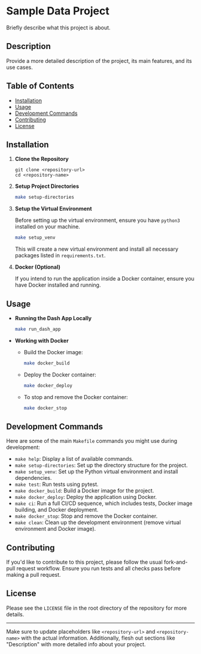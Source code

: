 # Sample Data Project

Briefly describe what this project is about.

## Description

Provide a more detailed description of the project, its main features, and its use cases.

## Table of Contents

- [Installation](#installation)
- [Usage](#usage)
- [Development Commands](#development-commands)
- [Contributing](#contributing)
- [License](#license)

## Installation

1. **Clone the Repository**

   ```
   git clone <repository-url>
   cd <repository-name>
   ```

2. **Setup Project Directories**

   ```bash
   make setup-directories
   ```

3. **Setup the Virtual Environment**

   Before setting up the virtual environment, ensure you have `python3` installed on your machine.

   ```bash
   make setup_venv
   ```

   This will create a new virtual environment and install all necessary packages listed in `requirements.txt`.

4. **Docker (Optional)**

   If you intend to run the application inside a Docker container, ensure you have Docker installed and running.

## Usage

- **Running the Dash App Locally**

   ```bash
   make run_dash_app
   ```

- **Working with Docker**

  - Build the Docker image:

    ```bash
    make docker_build
    ```

  - Deploy the Docker container:

    ```bash
    make docker_deploy
    ```

  - To stop and remove the Docker container:

    ```bash
    make docker_stop
    ```

## Development Commands

Here are some of the main `Makefile` commands you might use during development:

- `make help`: Display a list of available commands.
- `make setup-directories`: Set up the directory structure for the project.
- `make setup_venv`: Set up the Python virtual environment and install dependencies.
- `make test`: Run tests using pytest.
- `make docker_build`: Build a Docker image for the project.
- `make docker_deploy`: Deploy the application using Docker.
- `make ci`: Run a full CI/CD sequence, which includes tests, Docker image building, and Docker deployment.
- `make docker_stop`: Stop and remove the Docker container.
- `make clean`: Clean up the development environment (remove virtual environment and Docker image).

## Contributing

If you'd like to contribute to this project, please follow the usual fork-and-pull request workflow. Ensure you run tests and all checks pass before making a pull request.

## License

Please see the `LICENSE` file in the root directory of the repository for more details.

---

Make sure to update placeholders like `<repository-url>` and `<repository-name>` with the actual information. Additionally, flesh out sections like "Description" with more detailed info about your project.
